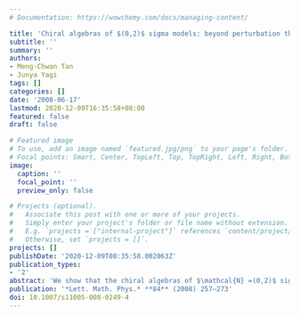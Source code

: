 ```yaml
---
# Documentation: https://wowchemy.com/docs/managing-content/

title: 'Chiral algebras of $(0,2)$ sigma models: beyond perturbation theory'
subtitle: ''
summary: ''
authors:
- Meng-Chwan Tan
- Junya Yagi
tags: []
categories: []
date: '2008-06-17'
lastmod: 2020-12-09T16:35:58+08:00
featured: false
draft: false

# Featured image
# To use, add an image named `featured.jpg/png` to your page's folder.
# Focal points: Smart, Center, TopLeft, Top, TopRight, Left, Right, BottomLeft, Bottom, BottomRight.
image:
  caption: ''
  focal_point: ''
  preview_only: false

# Projects (optional).
#   Associate this post with one or more of your projects.
#   Simply enter your project's folder or file name without extension.
#   E.g. `projects = ["internal-project"]` references `content/project/deep-learning/index.md`.
#   Otherwise, set `projects = []`.
projects: []
publishDate: '2020-12-09T08:35:58.002063Z'
publication_types:
- '2'
abstract: 'We show that the chiral algebras of $\mathcal{N} =(0,2)$ sigma models with no left-moving fermions are totally trivialized by worldsheet instantons for flag manifold target spaces. Consequently, supersymmetry is spontaneously broken in these models. Our results affirm Stolz&apos;s idea (Stolz in Math Ann 304(4):785–800, 1996) that there are no harmonic spinors on the loop spaces of flag manifolds. Moreover, they also imply that the kernels of certain twisted Dirac operators on these target spaces will be empty under a quantum deformation of their geometries.'
publication: '*Lett. Math. Phys.* **84** (2008) 257–273'
doi: 10.1007/s11005-008-0249-4
---
```


